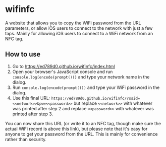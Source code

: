 # wifinfc
A website that allows you to copy the WiFi password from the URL parameters, or allow iOS users to connect to the network with just a few taps. Mainly for allowing iOS users to connect to a WiFi network from an NFC tag.
## How to use
1. Go to https://ed789d0.github.io/wifinfc/index.html
2. Open your browser's JavaScript console and run `console.log(encode(prompt()))` and type your network name in the dialog.
3. Run `console.log(encode(prompt()))` and type your WiFi password in the dialog.
4. Use this final URL: `https://ed789d0.github.io/wifinfc/?ssid=<<network>>&pw=<<password>>` but replace `<<network>>` with whatever was printed after step 2 and replace `<<password>>` with whatever was printed after step 3.

You can now share this URL (or write it to an NFC tag, though make sure the actual WiFi record is above this link), but please note that it's easy for anyone to get your password from the URL.
This is mainly for convenience rather than security.
